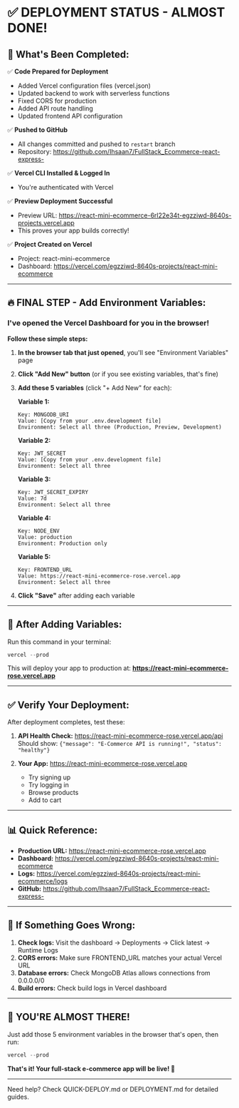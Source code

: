 # ✅ DEPLOYMENT STATUS - ALMOST DONE!

## 🎉 What's Been Completed:

✅ **Code Prepared for Deployment**
   - Added Vercel configuration files (vercel.json)
   - Updated backend to work with serverless functions
   - Fixed CORS for production
   - Added API route handling
   - Updated frontend API configuration

✅ **Pushed to GitHub**
   - All changes committed and pushed to `restart` branch
   - Repository: https://github.com/Ihsaan7/FullStack_Ecommerce-react-express-

✅ **Vercel CLI Installed & Logged In**
   - You're authenticated with Vercel

✅ **Preview Deployment Successful**
   - Preview URL: https://react-mini-ecommerce-6rl22e34t-egzziwd-8640s-projects.vercel.app
   - This proves your app builds correctly!

✅ **Project Created on Vercel**
   - Project: react-mini-ecommerce
   - Dashboard: https://vercel.com/egzziwd-8640s-projects/react-mini-ecommerce

---

## 🔥 FINAL STEP - Add Environment Variables:

### I've opened the Vercel Dashboard for you in the browser!

**Follow these simple steps:**

1. **In the browser tab that just opened**, you'll see "Environment Variables" page

2. **Click "Add New" button** (or if you see existing variables, that's fine)

3. **Add these 5 variables** (click "+ Add New" for each):

   **Variable 1:**
   ```
   Key: MONGODB_URI
   Value: [Copy from your .env.development file]
   Environment: Select all three (Production, Preview, Development)
   ```

   **Variable 2:**
   ```
   Key: JWT_SECRET
   Value: [Copy from your .env.development file]
   Environment: Select all three
   ```

   **Variable 3:**
   ```
   Key: JWT_SECRET_EXPIRY
   Value: 7d
   Environment: Select all three
   ```

   **Variable 4:**
   ```
   Key: NODE_ENV
   Value: production
   Environment: Production only
   ```

   **Variable 5:**
   ```
   Key: FRONTEND_URL
   Value: https://react-mini-ecommerce-rose.vercel.app
   Environment: Select all three
   ```

4. **Click "Save"** after adding each variable

---

## 🚀 After Adding Variables:

Run this command in your terminal:

```powershell
vercel --prod
```

This will deploy your app to production at:
**https://react-mini-ecommerce-rose.vercel.app**

---

## ✅ Verify Your Deployment:

After deployment completes, test these:

1. **API Health Check:**
   https://react-mini-ecommerce-rose.vercel.app/api
   Should show: `{"message": "E-Commerce API is running!", "status": "healthy"}`

2. **Your App:**
   https://react-mini-ecommerce-rose.vercel.app
   - Try signing up
   - Try logging in
   - Browse products
   - Add to cart

---

## 📊 Quick Reference:

- **Production URL:** https://react-mini-ecommerce-rose.vercel.app
- **Dashboard:** https://vercel.com/egzziwd-8640s-projects/react-mini-ecommerce
- **Logs:** https://vercel.com/egzziwd-8640s-projects/react-mini-ecommerce/logs
- **GitHub:** https://github.com/Ihsaan7/FullStack_Ecommerce-react-express-

---

## 🐛 If Something Goes Wrong:

1. **Check logs:** Visit the dashboard → Deployments → Click latest → Runtime Logs
2. **CORS errors:** Make sure FRONTEND_URL matches your actual Vercel URL
3. **Database errors:** Check MongoDB Atlas allows connections from 0.0.0.0/0
4. **Build errors:** Check build logs in Vercel dashboard

---

## 🎯 YOU'RE ALMOST THERE!

Just add those 5 environment variables in the browser that's open, then run:
```powershell
vercel --prod
```

**That's it! Your full-stack e-commerce app will be live! 🚀**

---

Need help? Check QUICK-DEPLOY.md or DEPLOYMENT.md for detailed guides.
